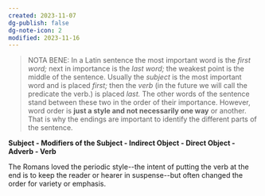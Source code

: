 ```yaml
---
created: 2023-11-07
dg-publish: false
dg-note-icon: 2
modified: 2023-11-16
---
```


> NOTA BENE: In a Latin sentence the most important word is the *first word;* next in importance is the *last word;* the weakest point is the middle of the sentence. Usually the *subject* is the most important word and is placed *first;* then the *verb* (in the future we will call the predicate the verb.) is placed *last.* The other words of the sentence stand between these two in the order of their importance. However, word order is **just a style and not necessarily one way** or another. That is why the endings are important to identify the different parts of the sentence.

**Subject - Modifiers of the Subject - Indirect Object - Direct Object - Adverb - Verb**

The Romans loved the periodic style--the intent of putting the verb at the end is to keep the reader or hearer in suspense--but often changed the order for variety or emphasis.
